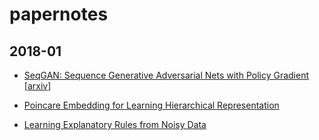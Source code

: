 # papernotes

## 2018-01

- [SeqGAN: Sequence Generative Adversarial Nets with Policy Gradient](https://github.com/Bayesian-Razor/papernotes/blob/master/notes/seqgan.md) [[arxiv](https://arxiv.org/abs/1609.05473)]

- [Poincare Embedding for Learning Hierarchical Representation](https://github.com/Bayesian-Razor/papernotes/blob/master/notes/poincare_embedding.md)

- [Learning Explanatory Rules from Noisy Data](learning_explanatory_rules_from_noisy_data/learning_explanatory_rules_from_noisy_data.md)

